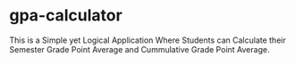 # gpa-calculator
This is a Simple yet Logical Application Where Students can Calculate their Semester Grade Point Average and Cummulative Grade Point Average.
